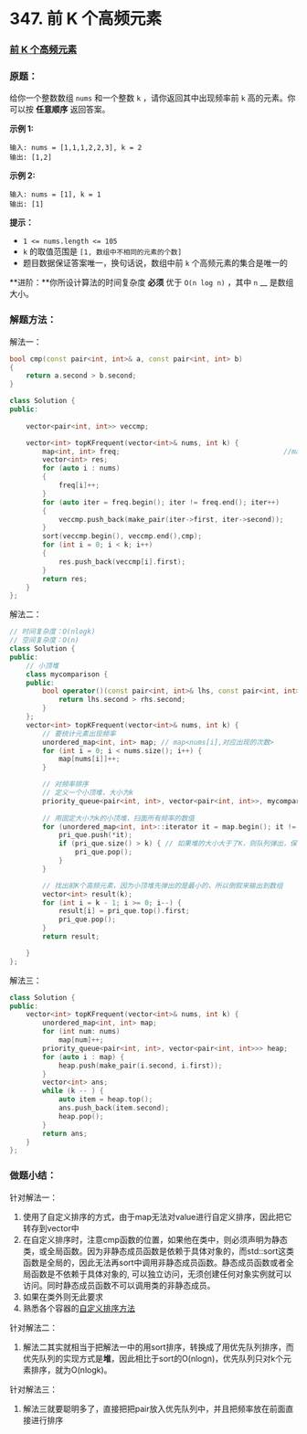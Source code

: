 # 347. 前 K 个高频元素

### [前 K 个高频元素](https://leetcode-cn.com/problems/top-k-frequent-elements/solution/python-dui-pai-xu-by-xxinjiee/)

### 原题：

给你一个整数数组 `nums` 和一个整数 `k` ，请你返回其中出现频率前 `k` 高的元素。你可以按 **任意顺序** 返回答案。

**示例 1:**

```
输入: nums = [1,1,1,2,2,3], k = 2
输出: [1,2]
```

**示例 2:**

```
输入: nums = [1], k = 1
输出: [1]
```

**提示：**

* `1 <= nums.length <= 105`
* `k` 的取值范围是 `[1, 数组中不相同的元素的个数]`
* 题目数据保证答案唯一，换句话说，数组中前 `k` 个高频元素的集合是唯一的

**进阶：**你所设计算法的时间复杂度 **必须** 优于 `O(n log n)` ，其中 `n` __ 是数组大小。

### 解题方法：

解法一：

```cpp
bool cmp(const pair<int, int>& a, const pair<int, int> b)
{
    return a.second > b.second;
}

class Solution {
public:
    
    vector<pair<int, int>> veccmp;

    vector<int> topKFrequent(vector<int>& nums, int k) {
        map<int, int> freq;                                        //map无法直接对value值进行比较，因此需要转换为vector
        vector<int> res;
        for (auto i : nums)
        {
            freq[i]++;
        }
        for (auto iter = freq.begin(); iter != freq.end(); iter++)
        {
            veccmp.push_back(make_pair(iter->first, iter->second));
        }
        sort(veccmp.begin(), veccmp.end(),cmp);
        for (int i = 0; i < k; i++)
        {
            res.push_back(veccmp[i].first);
        }
        return res;
    }
};

```

解法二：

```cpp
// 时间复杂度：O(nlogk)
// 空间复杂度：O(n)
class Solution {
public:
    // 小顶堆
    class mycomparison {
    public:
        bool operator()(const pair<int, int>& lhs, const pair<int, int>& rhs) {
            return lhs.second > rhs.second;
        }
    };
    vector<int> topKFrequent(vector<int>& nums, int k) {
        // 要统计元素出现频率
        unordered_map<int, int> map; // map<nums[i],对应出现的次数>
        for (int i = 0; i < nums.size(); i++) {
            map[nums[i]]++;
        }

        // 对频率排序
        // 定义一个小顶堆，大小为k
        priority_queue<pair<int, int>, vector<pair<int, int>>, mycomparison> pri_que;
        
        // 用固定大小为k的小顶堆，扫面所有频率的数值 
        for (unordered_map<int, int>::iterator it = map.begin(); it != map.end(); it++) {
            pri_que.push(*it);
            if (pri_que.size() > k) { // 如果堆的大小大于了K，则队列弹出，保证堆的大小一直为k
                pri_que.pop();
            }
        }

        // 找出前K个高频元素，因为小顶堆先弹出的是最小的，所以倒叙来输出到数组
        vector<int> result(k);
        for (int i = k - 1; i >= 0; i--) {
            result[i] = pri_que.top().first;
            pri_que.pop();
        }
        return result;

    }
};

```

解法三：

```cpp
class Solution {
public:
    vector<int> topKFrequent(vector<int>& nums, int k) {
        unordered_map<int, int> map;
        for (int num: nums)
            map[num]++;
        priority_queue<pair<int, int>, vector<pair<int, int>>> heap;
        for (auto i : map) {
            heap.push(make_pair(i.second, i.first));
        }
        vector<int> ans;
        while (k -- ) {
            auto item = heap.top();
            ans.push_back(item.second);
            heap.pop();
        }
        return ans;
    }
};
```

### 做题小结：

针对解法一：

1. 使用了自定义排序的方式，由于map无法对value进行自定义排序，因此把它转存到vector中
2. 在自定义排序时，注意cmp函数的位置，如果他在类中，则必须声明为静态类，或全局函数。因为非静态成员函数是依赖于具体对象的，而std::sort这类函数是全局的，因此无法再sort中调用非静态成员函数。静态成员函数或者全局函数是不依赖于具体对象的, 可以独立访问，无须创建任何对象实例就可以访问。同时静态成员函数不可以调用类的非静态成员。　
3. 如果在类外则无此要求
4. 熟悉各个容器的[自定义排序方法](https://blog.csdn.net/qq\_33726635/article/details/106690587)

针对解法二：

1. 解法二其实就相当于把解法一中的用sort排序，转换成了用优先队列排序，而优先队列的实现方式是**堆**，因此相比于sort的O(nlogn)，优先队列只对k个元素排序，就为O(nlogk)。

针对解法三：

1. 解法三就要聪明多了，直接把把pair放入优先队列中，并且把频率放在前面直接进行排序

